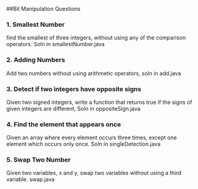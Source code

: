 ##Bit Manipulation Questions
### 1. Smallest Number
find the smallest of three integers, without using any of the comparison operators. Soln in smallestNumber.java
### 2. Adding Numbers
Add two numbers without using arithmetic operators, soln in add.java
### 3. Detect if two integers have opposite signs
Given two signed integers, write a function that returns true if the signs of given integers are different, Soln in oppositeSign.java
### 4. Find the element that appears once
Given an array where every element occurs three times, except one element which occurs only once. Soln in singleDetection.java
### 5. Swap Two Number
Given two variables, x and y, swap two variables without using a third variable. swap.java